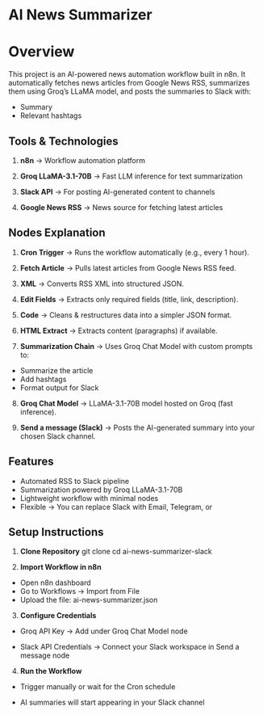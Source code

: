 # AI News Summarizer
 
# Overview

This project is an AI-powered news automation workflow built in n8n.
It automatically fetches news articles from Google News RSS, summarizes them using Groq’s LLaMA model, and posts the summaries to Slack with:

- Summary
- Relevant hashtags

## Tools & Technologies

1. **n8n** → Workflow automation platform

2. **Groq LLaMA-3.1-70B** → Fast LLM inference for text summarization

3. **Slack API** → For posting AI-generated content to channels

4. **Google News RSS** → News source for fetching latest articles

## Nodes Explanation

1. **Cron Trigger** → Runs the workflow automatically (e.g., every 1 hour).

2. **Fetch Article** → Pulls latest articles from Google News RSS feed.

3. **XML** → Converts RSS XML into structured JSON.

4. **Edit Fields** → Extracts only required fields (title, link, description).

5. **Code** → Cleans & restructures data into a simpler JSON format.

6. **HTML Extract** → Extracts content (paragraphs) if available.

7. **Summarization Chain** → Uses Groq Chat Model with custom prompts to:

- Summarize the article
- Add hashtags
- Format output for Slack

8. **Groq Chat Model** → LLaMA-3.1-70B model hosted on Groq (fast inference).

9. **Send a message (Slack)** → Posts the AI-generated summary into your chosen Slack channel.


## Features

- Automated RSS to Slack pipeline
- Summarization powered by Groq LLaMA-3.1-70B
- Lightweight workflow with minimal nodes
- Flexible → You can replace Slack with Email, Telegram, or 

## Setup Instructions

1. **Clone Repository**
   git clone <your-repo-link>
   cd ai-news-summarizer-slack

2. **Import Workflow in n8n**

- Open n8n dashboard
- Go to Workflows → Import from File
- Upload the file: ai-news-summarizer.json

3. **Configure Credentials**

  - Groq API Key → Add under Groq Chat Model node

  - Slack API Credentials → Connect your Slack workspace in Send a message node

4. **Run the Workflow**

  - Trigger manually or wait for the Cron schedule

  - AI summaries will start appearing in your Slack channel

